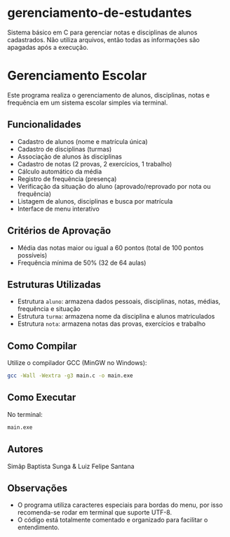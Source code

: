 # gerenciamento-de-estudantes
Sistema básico em C para gerenciar notas e disciplinas de alunos cadastrados. Não utiliza arquivos, então todas as informações são apagadas após a execução.
# Gerenciamento Escolar

Este programa realiza o gerenciamento de alunos, disciplinas, notas e frequência em um sistema escolar simples via terminal.

## Funcionalidades
- Cadastro de alunos (nome e matrícula única)
- Cadastro de disciplinas (turmas)
- Associação de alunos às disciplinas
- Cadastro de notas (2 provas, 2 exercícios, 1 trabalho)
- Cálculo automático da média
- Registro de frequência (presença)
- Verificação da situação do aluno (aprovado/reprovado por nota ou frequência)
- Listagem de alunos, disciplinas e busca por matrícula
- Interface de menu interativo

## Critérios de Aprovação
- Média das notas maior ou igual a 60 pontos (total de 100 pontos possíveis)
- Frequência mínima de 50% (32 de 64 aulas)

## Estruturas Utilizadas
- Estrutura `aluno`: armazena dados pessoais, disciplinas, notas, médias, frequência e situação
- Estrutura `turma`: armazena nome da disciplina e alunos matriculados
- Estrutura `nota`: armazena notas das provas, exercícios e trabalho

## Como Compilar
Utilize o compilador GCC (MinGW no Windows):
```sh
gcc -Wall -Wextra -g3 main.c -o main.exe
```

## Como Executar
No terminal:
```sh
main.exe
```

## Autores
Simãp Baptista Sunga & Luiz Felipe Santana

## Observações
- O programa utiliza caracteres especiais para bordas do menu, por isso recomenda-se rodar em terminal que suporte UTF-8.
- O código está totalmente comentado e organizado para facilitar o entendimento.
